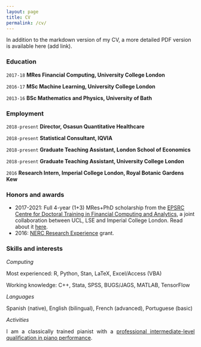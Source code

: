 ```yaml
---
layout: page
title: CV
permalink: /cv/
---
```


In addition to the markdown version of my CV, a more detailed PDF version is available here (add link).

### Education

`2017-18`
__MRes Financial Computing, University College London__

`2016-17`
__MSc Machine Learning, University College London__

`2013-16`
__BSc Mathematics and Physics, University of Bath__


### Employment

`2018-present`
__Director, Osasun Quantitative Healthcare__

`2018-present`
__Statistical Consultant, IQVIA__

`2018-present`
__Graduate Teaching Assistant, London School of Economics__

`2018-present`
__Graduate Teaching Assistant, University College London__

`2016`
__Research Intern, Imperial College London, Royal Botanic Gardens Kew__


### Honors and awards

<p align="justify"><ul><li>2017-2021: Full 4-year (1+3) MRes+PhD scholarship from the <a href="https://financialcomputing.org/">EPSRC Centre for Doctoral Training in Financial Computing and Analytics</a>, a joint collaboration between UCL, LSE and Imperial College London. Read about it <a href="https://www.ft.com/content/0664cd92-6277-11e1-872e-00144feabdc0">here</a>.</li><li>2016: <a href="https://nerc.ukri.org/funding/available/postgrad/advanced/experience/">NERC Research Experience</a> grant.</li></ul></p>  

### Skills and interests

*Computing*

Most experienced: R, Python, Stan, LaTeX, Excel/Access (VBA)

Working knowledge: C++, Stata, SPSS, BUGS/JAGS, MATLAB, TensorFlow

*Languages*

Spanish (native), English (bilingual), French (advanced), Portuguese (basic)

*Activities*

<p align="justify">I am a classically trained pianist with a <a href="http://katarinagurska.com/en/curso-of/ensenanza-profesional/">professional intermediate-level qualification in piano performance</a>.</p>




